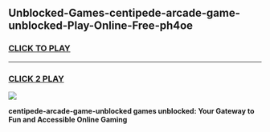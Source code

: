 
## Unblocked-Games-centipede-arcade-game-unblocked-Play-Online-Free-ph4oe
<h3>
<a href="https://premium76.site?title=centipede-arcade-game-unblocked&ref=26A">CLICK TO PLAY</a></h3>
<hr>

<h3>
<a href="https://premium76.site?title=centipede-arcade-game-unblocked&ref=26A">CLICK 2 PLAY</a>
  
</h3>

<a href="https://premium76.site?title=centipede-arcade-game-unblocked&ref=26A"><img src="https://clearcache.store/games.png"></a>


**centipede-arcade-game-unblocked games unblocked: Your Gateway to Fun and Accessible Online Gaming**
